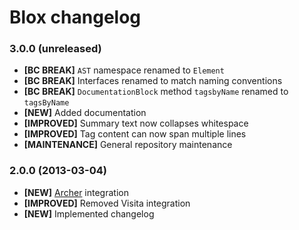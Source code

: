# Blox changelog

### 3.0.0 (unreleased)

- **[BC BREAK]** `AST` namespace renamed to `Element`
- **[BC BREAK]** Interfaces renamed to match naming conventions
- **[BC BREAK]** `DocumentationBlock` method `tagsbyName` renamed to
  `tagsByName`
- **[NEW]** Added documentation
- **[IMPROVED]** Summary text now collapses whitespace
- **[IMPROVED]** Tag content can now span multiple lines
- **[MAINTENANCE]** General repository maintenance

### 2.0.0 (2013-03-04)

- **[NEW]** [Archer] integration
- **[IMPROVED]** Removed Visita integration
- **[NEW]** Implemented changelog

[Archer]: https://github.com/IcecaveStudios/archer
